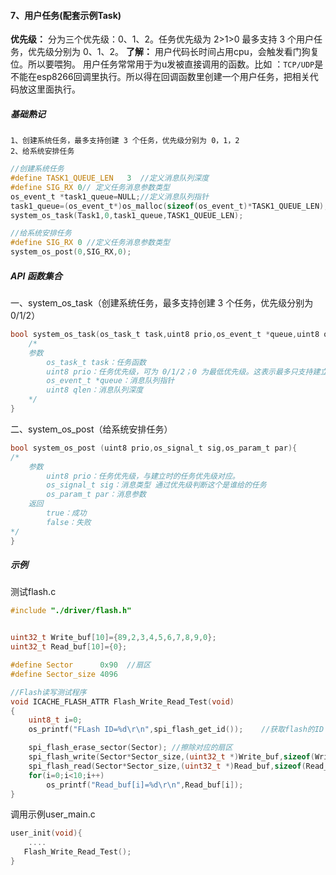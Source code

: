 #### 7、用户任务(配套示例Task)
**优先级：**
	分为三个优先级：0、1、2。任务优先级为 2>1>0
	最多支持 3 个用户任务，优先级分别为 0、1、2。
**了解：**
	用户代码长时间占用cpu，会触发看门狗复位。所以要喂狗。
	用户任务常常用于为u发被直接调用的函数。比如 ：`TCP/UDP`是不能在esp8266回调里执行。所以得在回调函数里创建一个用户任务，把相关代码放这里面执行。

##### 基础熟记
	1、创建系统任务，最多支持创建 3 个任务，优先级分别为 0，1，2
	2、给系统安排任务 
```c
//创建系统任务
#define TASK1_QUEUE_LEN   3  //定义消息队列深度
#define SIG_RX 0// 定义任务消息参数类型
os_event_t *task1_queue=NULL;//定义消息队列指针
task1_queue=(os_event_t*)os_malloc(sizeof(os_event_t)*TASK1_QUEUE_LEN);
system_os_task(Task1,0,task1_queue,TASK1_QUEUE_LEN);

//给系统安排任务
#define SIG_RX 0 //定义任务消息参数类型
system_os_post(0,SIG_RX,0);

```
##### API 函数集合
一、system_os_task（创建系统任务，最多⽀持创建 3 个任务，优先级分别为 0/1/2）
```c
bool system_os_task(os_task_t task,uint8 prio,os_event_t *queue,uint8 qlen){
	/*
	参数
		os_task_t task：任务函数
		uint8 prio：任务优先级，可为 0/1/2；0 为最低优先级。这表示最多只⽀持建⽴ 3 个任务
		os_event_t *queue：消息队列指针
		uint8 qlen：消息队列深度
	*/
}
```
二、system_os_post（给系统安排任务）
```c
bool system_os_post (uint8 prio,os_signal_t sig,os_param_t par){
/*
	参数
		uint8 prio：任务优先级，与建⽴时的任务优先级对应。
		os_signal_t sig：消息类型 通过优先级判断这个是谁给的任务
		os_param_t par：消息参数
	返回
		true：成功
		false：失败
*/
}
```

##### 示例
测试flash.c
```c 
#include "./driver/flash.h"


uint32_t Write_buf[10]={89,2,3,4,5,6,7,8,9,0};
uint32_t Read_buf[10]={0};

#define Sector		0x90  //扇区
#define Sector_size 4096

//Flash读写测试程序
void ICACHE_FLASH_ATTR Flash_Write_Read_Test(void)
{
	uint8_t i=0;
	os_printf("FLash ID=%d\r\n",spi_flash_get_id());	//获取flash的ID

	spi_flash_erase_sector(Sector);	//擦除对应的扇区
	spi_flash_write(Sector*Sector_size,(uint32_t *)Write_buf,sizeof(Write_buf));	//往FLASH写入数据
	spi_flash_read(Sector*Sector_size,(uint32_t *)Read_buf,sizeof(Read_buf));		//从FLASH中读取数据
	for(i=0;i<10;i++)
		os_printf("Read_buf[i]=%d\r\n",Read_buf[i]);
}

```
调用示例user_main.c
```c 
user_init(void){
	....
   Flash_Write_Read_Test();
}
```
